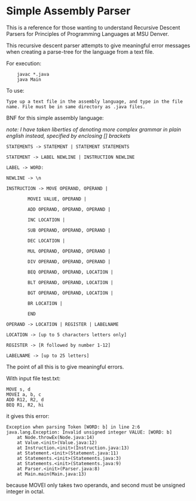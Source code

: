 # Simple Assembly Parser
This is a reference for those wanting to understand Recursive Descent Parsers for Principles of Programming Languages at MSU Denver.

This recursive descent parser attempts to give meaningful error messages when creating a parse-tree for the language from a text file.

For execution:
```
	javac *.java
	java Main
```
To use:

	Type up a text file in the assembly language, and type in the file name. File must be in same directory as .java files.


BNF for this simple assembly language:

*note: I have taken liberties of denoting more complex grammar in plain english instead, specified by enclosing [] brackets*
```
STATEMENTS -> STATEMENT | STATEMENT STATEMENTS

STATEMENT -> LABEL NEWLINE | INSTRUCTION NEWLINE

LABEL -> WORD:

NEWLINE -> \n

INSTRUCTION -> MOVE OPERAND, OPERAND |

		MOVEI VALUE, OPERAND |

		ADD OPERAND, OPERAND, OPERAND |

		INC LOCATION |

		SUB OPERAND, OPERAND, OPERAND |

		DEC LOCATION |

		MUL OPERAND, OPERAND, OPERAND |

		DIV OPERAND, OPERAND, OPERAND |

		BEQ OPERAND, OPERAND, LOCATION |

		BLT OPERAND, OPERAND, LOCATION |

		BGT OPERAND, OPERAND, LOCATION |

		BR LOCATION |

		END

OPERAND -> LOCATION | REGISTER | LABELNAME

LOCATION -> [up to 5 characters letters only]

REGISTER -> [R followed by number 1-12]

LABELNAME -> [up to 25 letters]
```

The point of all this is to give meaningful errors.

With input file test.txt:

```
MOVE s, d
MOVEI a, b, c
ADD R12, R2, d
BEQ R1, R2, hi
```

it gives this error:

```
Exception when parsing Token [WORD: b] in line 2:6
java.lang.Exception: Invalid unsigned integer VALUE: [WORD: b]
	at Node.throwEx(Node.java:14)
	at Value.<init>(Value.java:12)
	at Instruction.<init>(Instruction.java:13)
	at Statement.<init>(Statement.java:11)
	at Statements.<init>(Statements.java:3)
	at Statements.<init>(Statements.java:9)
	at Parser.<init>(Parser.java:8)
	at Main.main(Main.java:13)
```

because MOVEI only takes two operands, and second must be unsigned integer in octal.
